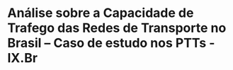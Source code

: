 # Análise sobre a Capacidade de Trafego das Redes de Transporte no Brasil – Caso de estudo nos PTTs - IX.Br